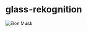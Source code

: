 # glass-rekognition

![Elon Musk](https://user-images.githubusercontent.com/26649687/163807432-cf5e87df-6489-4029-a313-25b12e112c76.png)
